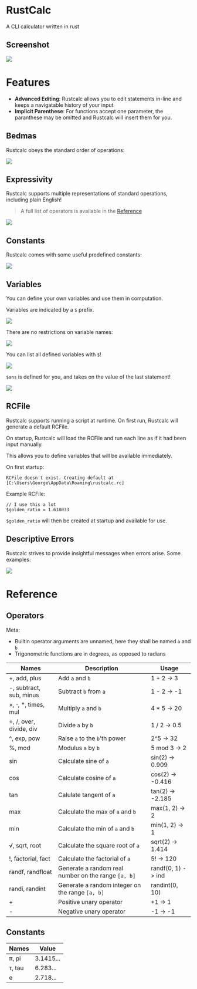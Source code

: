 # RustCalc

A CLI calculator written in rust

## Screenshot

![](screenshots/screenshot.png)

# Features

 - **Advanced Editing**: Rustcalc allows you to edit statements in-line and keeps a navigatable history of your input
 - **Implicit Parenthese**: For functions accept one parameter, the paranthese may be omitted and Rustcalc will insert them for you.


## Bedmas

Rustcalc obeys the standard order of operations:

![](screenshots/bedmas.png)

## Expressivity

Rustcalc supports multiple representations of standard operations, including plain English!

> A full list of operators is available in the [Reference](tbd)

![](screenshots/expressivity.png)

## Constants

Rustcalc comes with some useful predefined constants:

![](screenshots/expressivity.png)

## Variables

You can define your own variables and use them in computation.

Variables are indicated by a `$` prefix.

![](screenshots/variables-1.png)

There are no restrictions on variable names:

![](screenshots/variables-2.png)

You can list all defined variables with `$`!

![](screenshots/variables-3.png)

`$ans` is defined for you, and takes on the value of the last statement!

![](screenshots/variables-4.png)

## RCFile

Rustcalc supports running a script at runtime. On first run, Rustcalc will generate a default RCFile.

On startup, Rustcalc will load the RCFile and run each line as if it had been input manually.

This allows you to define variables that will be available immediately.

On first startup:

```
RCFile doesn't exist. Creating default at [C:\Users\George\AppData\Roaming\rustcalc.rc]
```

Example RCFile:

```
// I use this a lot
$golden_ratio = 1.618033
```

`$golden_ratio` will then be created at startup and available for use.

## Descriptive Errors

Rustcalc strives to provide insightful messages when errors arise. Some examples:

![](screenshots/errors.png)

# Reference

## Operators

Meta:
- Builtin operator arguments are unnamed, here they shall be named `a` and `b`
- Trigonometric functions are in degrees, as opposed to radians

Names | Description | Usage
--- | --- | ---
+, add, plus | Add `a` and `b` | 1 + 2 -> 3
-, subtract, sub, minus | Subtract `b` from `a` | 1 - 2 -> -1
×, ⋅, *, times, mul | Multiply `a` and `b` | 4 * 5 -> 20
÷, /, over, divide, div | Divide `a` by `b` | 1 / 2 -> 0.5
^, exp, pow | Raise `a` to the `b`'th power | 2^5 -> 32
%, mod | Modulus `a` by `b` | 5 mod 3 -> 2
sin | Calculate sine of `a` | sin(2) -> 0.909
cos | Calculate cosine of `a` | cos(2) -> -0.416
tan | Calulate tangent of `a` | tan(2) -> -2.185
max | Calculate the max of `a` and `b` | max(1, 2) -> 2
min | Calculate the min of `a` and `b` | min(1, 2) -> 1
√, sqrt, root | Calculate the square root of `a` | sqrt(2) -> 1.414
!, factorial, fact | Calculate the factorial of `a` | 5! -> 120
randf, randfloat | Generate a random real number on the range `[a, b]` | randf(0, 1) -> ind
randi, randint | Generate a random integer on the range `[a, b]` | randint(0, 10)
\+ | Positive unary operator | +1 -> 1
\- | Negative unary operator | -1 -> -1

## Constants

Names | Value
--- | ---
π, pi | 3.1415...
τ, tau | 6.283...
e | 2.718...